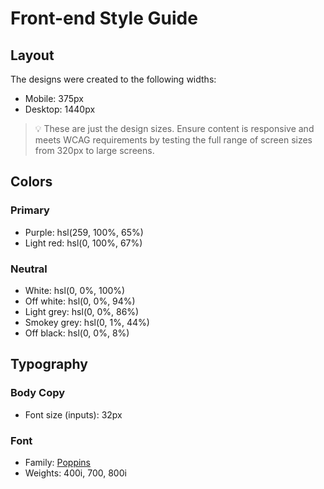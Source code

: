 # Front-end Style Guide

## Layout

The designs were created to the following widths:

- Mobile: 375px
- Desktop: 1440px

> 💡 These are just the design sizes. Ensure content is responsive and meets WCAG requirements by testing the full range of screen sizes from 320px to large screens.

## Colors

### Primary

- Purple: hsl(259, 100%, 65%)
- Light red: hsl(0, 100%, 67%)

### Neutral

- White: hsl(0, 0%, 100%)
- Off white: hsl(0, 0%, 94%)
- Light grey: hsl(0, 0%, 86%)
- Smokey grey: hsl(0, 1%, 44%)
- Off black: hsl(0, 0%, 8%)

## Typography

### Body Copy

- Font size (inputs): 32px

### Font

- Family: [Poppins](https://fonts.google.com/specimen/Poppins)
- Weights: 400i, 700, 800i
